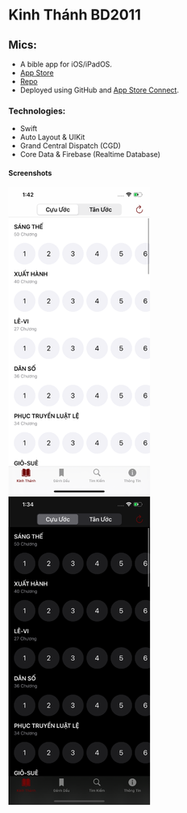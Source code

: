 # Kinh Thánh BD2011

## Mics:

- A bible app for iOS/iPadOS.
- [App Store](https://apps.apple.com/us/app/kinh-th%C3%A1nh-bd2011/id1405782410)
- [Repo](https://github.com/quangnguyen17/kinh-thanh-bd2011)
- Deployed using GitHub and [App Store Connect](https://appstoreconnect.apple.com/login).

### Technologies:

- Swift
- Auto Layout & UIKit
- Grand Central Dispatch (CGD)
- Core Data & Firebase (Realtime Database)

#### Screenshots

<img src="https://github.com/quangnguyen17/kinh-thanh-bd2011/blob/master/Simulator%20Screen%20Shot%20-%20iPhone%2011%20Pro%20Max%20-%202020-04-05%20at%2001.42.24.png" width=281.25 height=609 /> <img src="https://github.com/quangnguyen17/kinh-thanh-bd2011/blob/master/Simulator%20Screen%20Shot%20-%20iPhone%2011%20Pro%20Max%20-%202020-04-05%20at%2001.34.23.png" width=281.25 height=609 /> 

